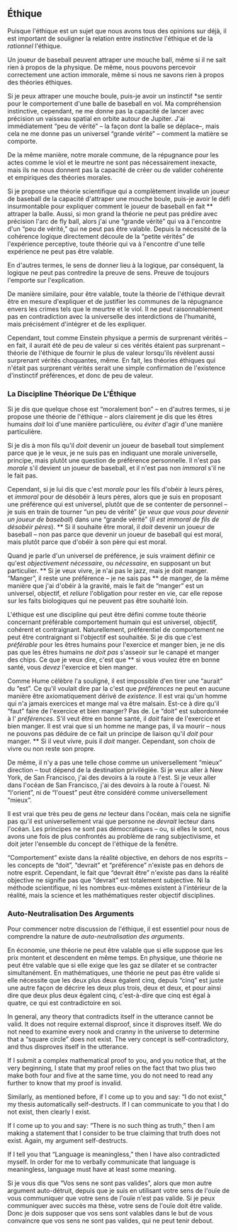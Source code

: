 ## Éthique

Puisque l'éthique est un sujet que nous avons tous des opinions sur déjà, il est important de souligner la relation entre *instinctive* l'éthique et de la *rationnel* l'éthique.

Un joueur de baseball peuvent attraper une mouche ball, même si il ne sait rien à propos de la physique. De même, nous pouvons percevoir correctement une action immorale, même si nous ne savons rien à propos des théories éthiques.

Si je peux attraper une mouche boule, puis-je avoir un instinctif *se sentir pour le comportement d'une balle de baseball en vol. Ma compréhension instinctive, cependant, ne me donne pas la capacité de lancer avec précision un vaisseau spatial en orbite autour de Jupiter. J'ai immédiatement “peu de vérité” – la façon dont la balle se déplace–, mais cela ne me donne pas un universel “grande vérité” – comment la matière se comporte.

De la même manière, notre morale commune, de la répugnance pour les actes comme le viol et le meurtre ne sont pas nécessairement inexacte, mais ils ne nous donnent pas la capacité de créer ou de valider cohérente et empiriques des théories morales.

Si je propose une théorie scientifique qui a complètement invalide un joueur de baseball de la capacité d'attraper une mouche boule, puis-je avoir le défi insurmontable pour expliquer comment le joueur de baseball en fait ** attraper la balle. Aussi, si mon grand la théorie ne peut pas prédire avec précision l'arc de fly ball, alors j'ai une “grande vérité” qui va à l'encontre d'un “peu de vérité,” qui ne peut pas être valable. Depuis la nécessité de la cohérence logique directement découle de la “petite vérités” de l'expérience perceptive, toute théorie qui va à l'encontre d'une telle expérience ne peut pas être valable.

En d'autres termes, le sens de donner lieu à la logique, par conséquent, la logique ne peut pas contredire la preuve de sens. Preuve de toujours l'emporte sur l'explication.

De manière similaire, pour être valable, toute la théorie de l'éthique devrait être en mesure d'expliquer et de justifier les communes de la répugnance envers les crimes tels que le meurtre et le viol. Il ne peut raisonnablement pas en contradiction avec la universelle des interdictions de l'humanité, mais précisément d'intégrer et de les expliquer.

Cependant, tout comme Einstein physique a permis de surprenant vérités – en fait, il aurait été de peu de valeur si ces vérités étaient pas surprenant – théorie de l'éthique de fournir le plus de valeur lorsqu'ils révèlent aussi surprenant vérités choquantes, même. En fait, les théories éthiques qui n'était pas surprenant vérités serait une simple confirmation de l'existence d'instinctif préférences, et donc de peu de valeur.

### La Discipline Théorique De L'Éthique

Si je dis que quelque chose est “moralement bon” – en d'autres termes, si je propose une théorie de l'éthique – alors clairement je dis que les êtres humains *doit* loi d'une manière particulière, ou *éviter* d'agir d'une manière particulière.

Si je dis à mon fils qu'il *doit* devenir un joueur de baseball tout simplement parce que je le veux, je ne suis pas en indiquant une morale universelle, principe, mais plutôt une question de préférence personnelle. Il n'est pas *morale* s'il devient un joueur de baseball, et il n'est pas non *immoral* s'il ne le fait pas.

Cependant, si je lui dis que c'est *morale* pour les fils d'obéir à leurs pères, et *immoral* pour de désobéir à leurs pères, alors que je suis en proposant une préférence qui est universel, plutôt que de se contenter de personnel – je suis en train de tourner “un peu de vérité” (*je veux que vous pour devenir un joueur de baseball*) dans une “grande vérité” (*Il est immoral de fils de désobéir pères*). ** Si il souhaite être moral, il *doit* devenir un joueur de baseball – non pas parce que devenir un joueur de baseball qui est moral, mais plutôt parce que d'obéir à son père qui est moral.

Quand je parle d'un universel de préférence, je suis vraiment définir ce qu'est *objectivement nécessaire*, ou *nécessaire*, en supposant un but particulier. ** Si je veux vivre, je n'ai pas le jazz, mais je doit manger. “Manger”, il reste une préférence – je ne sais pas ** de manger, de la même manière que j'ai d'obéir à la gravité, mais le fait de “manger” est un universel, objectif, et *reliure* l'obligation pour rester en vie, car elle repose sur les faits biologiques qui ne peuvent pas être souhaité loin.

L'éthique est une discipline qui peut être défini comme toute théorie concernant préférable comportement humain qui est universel, objectif, cohérent et contraignant. Naturellement, préférentiel de comportement ne peut être contraignant si l'objectif est souhaitée. Si je dis que c'est *préférable* pour les êtres humains pour l'exercice et manger bien, je ne dis pas que les êtres humains *ne doit pas* s'asseoir sur le canapé et manger des chips. Ce que je veux dire, c'est que ** si vous voulez être en bonne santé, vous *devez* l'exercice et bien manger.

Comme Hume célèbre l'a souligné, il est impossible d'en tirer une “aurait” du “est”. Ce qu'il voulait dire par la c'est que *préférences* ne peut en aucune manière être axiomatiquement dérivé de *existence*. Il est vrai qu'un homme qui n'a jamais exercices et mange mal va être malsain. Est-ce à dire qu'il “faut” faire de l'exercice et bien manger? Pas de. Le “doit” est subordonnée à l' *préférences*. S'il veut être en bonne santé, il *doit* faire de l'exercice et bien manger. Il est vrai que si un homme ne mange pas, il va mourir – nous ne pouvons pas déduire de ce fait un principe de liaison qu'il *doit* pour manger. ** Si il veut vivre, puis il *doit* manger. Cependant, son choix de vivre ou non reste son propre.

De même, il n'y a pas une telle chose comme un universellement “mieux” direction – tout dépend de la destination privilégiée. Si je veux aller à New York, de San Francisco, j'ai des devoirs à la route à l'est. Si je veux aller dans l'océan de San Francisco, j'ai des devoirs à la route à l'ouest. Ni “l'orient”, ni de “l'ouest” peut être considéré comme universellement “mieux”.

Il est vrai que très peu de gens *ne* lecteur dans l'océan, mais cela ne signifie pas qu'il est universellement vrai que personne ne *devrait* lecteur dans l'océan. Les principes ne sont pas démocratiques – ou, si elles le sont, nous avons une fois de plus confrontés au problème de rang subjectivisme, et doit jeter l'ensemble du concept de l'éthique de la fenêtre.

“Comportement” existe dans la réalité objective, en dehors de nos esprits – les concepts de “doit”, “devrait” et “préférence” n'existe pas en dehors de notre esprit. Cependant, le fait que “devrait être” n'existe pas dans la réalité objective ne signifie pas que “devrait” est totalement subjective. Ni la méthode scientifique, ni les nombres eux-mêmes existent à l'intérieur de la réalité, mais la science et les mathématiques rester objectif disciplines.

### Auto-Neutralisation Des Arguments

Pour commencer notre discussion de l'éthique, il est essentiel pour nous de comprendre la nature de *auto-neutralisation des arguments*.

En économie, une théorie ne peut être valable que si elle suppose que les prix montent et descendent en même temps. En physique, une théorie ne peut être valable que si elle exige que les gaz se dilater et se contracter simultanément. En mathématiques, une théorie ne peut pas être valide si elle nécessite que les deux plus deux égalent cinq, depuis “cinq” est juste une autre façon de décrire les deux plus trois, deux et deux, et pour ainsi dire que deux plus deux égalent cinq, c'est-à-dire que cinq est égal à quatre, ce qui est contradictoire en soi.

In general, any theory that contradicts itself in the utterance cannot be valid. It does not require external disproof, since it disproves itself. We do not need to examine every nook and cranny in the universe to determine that a “square circle” does not exist. The very concept is self-contradictory, and thus disproves itself in the utterance.

If I submit a complex mathematical proof to you, and you notice that, at the very beginning, I state that my proof relies on the fact that two plus two make both four and five at the same time, you do not need to read any further to know that my proof is invalid.

Similarly, as mentioned before, if I come up to you and say: “I do not exist,” my thesis automatically self-destructs. If I can communicate to you that I do not exist, then clearly I exist.

If I come up to you and say: “There is no such thing as truth,” then I am making a statement that I consider to be true claiming that truth does not exist. Again, my argument self-destructs.

If I tell you that “Language is meaningless,” then I have also contradicted myself. In order for me to verbally communicate that language is meaningless, language must have at least some meaning.

Si je vous dis que “Vos sens ne sont pas valides”, alors que mon autre argument auto-détruit, depuis que je suis en utilisant votre sens de l'ouïe de vous communiquer que votre sens de l'ouïe n'est pas valide. Si je peux communiquer avec succès ma thèse, votre sens de l'ouïe doit être valide. Donc je dois supposer que vos sens sont valables dans le but de vous convaincre que vos sens ne sont pas valides, qui ne peut tenir debout.
